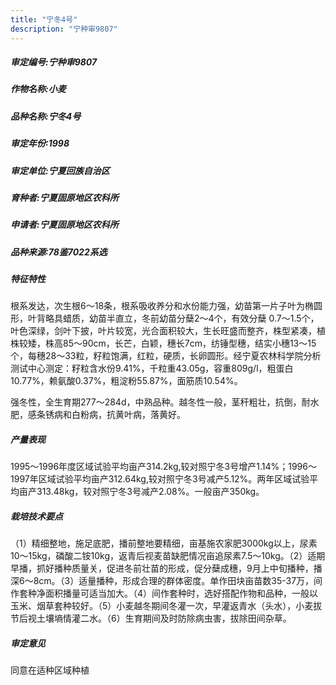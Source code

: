```yaml
---
title: "宁冬4号"
description: "宁种审9807"
---
```

##### 审定编号:宁种审9807

##### 作物名称:小麦

##### 品种名称:宁冬4号

##### 审定年份:1998

##### 审定单位:宁夏回族自治区

##### 育种者:宁夏固原地区农科所

##### 申请者:宁夏固原地区农科所

##### 品种来源:78鉴7022系选

##### 特征特性
根系发达，次生根6～18条，根系吸收养分和水份能力强，幼苗第一片子叶为椭圆形，叶背略具蜡质，幼苗半直立，冬前幼苗分蘖2～4个，有效分蘖 0.7～1.5个，叶色深绿，剑叶下披，叶片较宽，光合面积较大，生长旺盛而整齐，株型紧凑，植株较矮，株高85～90cm，长芒，白颖，穗长7cm，纺锤型穗，结实小穗13～15个，每穗28～33粒，籽粒饱满，红粒，硬质，长卵圆形。经宁夏农林科学院分析测试中心测定：籽粒含水份9.41%，千粒重43.05g，容重809g/l，粗蛋白10.77%，赖氨酸0.37%，粗淀粉55.87%，面筋质10.54%。
   强冬性，全生育期277～284d，中熟品种。越冬性一般，茎秆粗壮，抗倒，耐水肥，感条锈病和白粉病，抗黄叶病，落黄好。


##### 产量表现
1995～1996年度区域试验平均亩产314.2kg,较对照宁冬3号增产1.14%；1996～1997年区域试验平均亩产312.64kg,较对照宁冬3号减产5.12%。两年区域试验平均亩产313.48kg，较对照宁冬3号减产2.08%。一般亩产350kg。

##### 栽培技术要点
（1）精细整地，施足底肥，播前整地要精细，亩基施农家肥3000kg以上，尿素10～15kg，磷酸二铵10kg，返青后视麦苗缺肥情况亩追尿素7.5～10kg。（2）适期早播，抓好播种质量关，促进冬前壮苗的形成，促分蘖成穗，9月上中旬播种，播深6～8cm。（3）适量播种，形成合理的群体密度。单作田块亩苗数35-37万，间作套种净面积播量可适当加大。（4）间作套种时，选好搭配作物和品种，一般以玉米、烟草套种较好。（5）小麦越冬期间冬灌一次，早灌返青水（头水），小麦拔节后视土壤墒情灌二水。（6）生育期间及时防除病虫害，拔除田间杂草。

##### 审定意见
同意在适种区域种植
